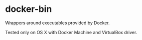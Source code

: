docker-bin
==========

Wrappers around executables provided by Docker.

Tested only on OS X with Docker Machine and VirtualBox driver.
